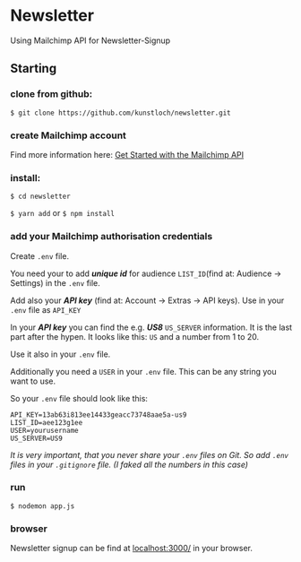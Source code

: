 # Newsletter
Using Mailchimp API for Newsletter-Signup


## Starting



### clone from github:


`$ git clone https://github.com/kunstloch/newsletter.git`


### create Mailchimp account


Find more information here: 
[Get Started with the Mailchimp API](https://mailchimp.com/developer/)


### install:


`$ cd newsletter`

`$ yarn add`  or  `$ npm install`


### add your Mailchimp authorisation credentials


Create `.env` file.

You need your to add _**unique id**_ for audience `LIST_ID`(find at: Audience -> Settings) in the `.env` file.

Add also your _**API key**_ (find at: Account ->  Extras -> API keys). Use in your `.env` file as `API_KEY`

In your _**API key**_ you can find the e.g. _**US8**_ `US_SERVER` information. It is the last part after the hypen. It looks like this: `US` and a number from 1 to 20. 


Use it also in your `.env` file. 


Additionally you need a `USER` in your `.env` file. This can be any string you want to use.


So your `.env` file should look like this:

```
API_KEY=13ab63i813ee14433geacc73748aae5a-us9
LIST_ID=aee123g1ee
USER=yourusername
US_SERVER=US9
```

*It is very important, that you never share your `.env` files on Git. 
So add `.env` files in your `.gitignore` file. (I faked all the numbers in this case)*


### run


`$ nodemon app.js`


### browser


Newsletter signup can be find at [localhost:3000/](http://localhost:3000/) in your browser. 

